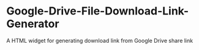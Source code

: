# Google-Drive-File-Download-Link-Generator
A HTML widget for generating download link from Google Drive share link
